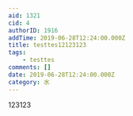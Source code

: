 ```yaml
---
aid: 1321
cid: 4
authorID: 1916
addTime: 2019-06-28T12:24:00.000Z
title: testtes12123123
tags:
    - testtes
comments: []
date: 2019-06-28T12:24:00.000Z
category: 水
---
```


123123
